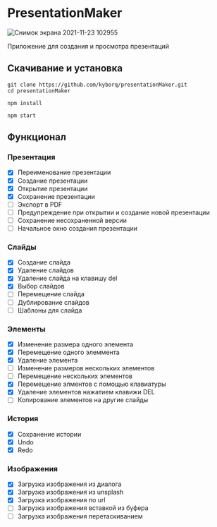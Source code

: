 # PresentationMaker

![Снимок экрана 2021-11-23 102955](https://user-images.githubusercontent.com/52314985/142985297-6db86cb9-aedb-47ae-97d0-0efdd0fa4d72.png)

Приложение для создания и просмотра презентаций

## Скачивание и установка 

```
git clone https://github.com/kyborq/presentationMaker.git
cd presentationMaker

npm install

npm start
```
## Функционал

### Презентация

- [x] Переименование презентации
- [x] Создание презентации
- [x] Открытие презентации
- [x] Сохранение презентации
- [ ] Экспорт в PDF
- [ ] Предупреждение при открытии и создание новой презентации
- [ ] Сохранение несохраненной версии
- [ ] Начальное окно создания презентации

### Слайды

- [x] Создание слайда
- [x] Удаление слайдов
- [x] Удаление слайда на клавишу del
- [x] Выбор слайдов
- [ ] Перемещение слайда
- [ ] Дублирование слайдов
- [ ] Шаблоны для слайда

### Элементы
- [x] Изменение размера одного элемента
- [x] Перемещение одного элеммента
- [x] Удаление элемента
- [ ] Изменение размеров нескольких элементов
- [ ] Перемещение нескольких элементов
- [x] Перемещение элментов с помощью клавиатуры
- [x] Удаление элементов нажатием клавижи DEL
- [ ] Копирование элементов на другие слайды

### История
- [x] Сохранение истории
- [x] Undo
- [x] Redo

### Изображения
- [x] Загрузка изображения из диалога
- [x] Загрузка изображения из unsplash
- [x] Загрузка изображения по url
- [ ] Загрузка изображения вставкой из буфера
- [ ] Загрузка изображения перетаскиванием

